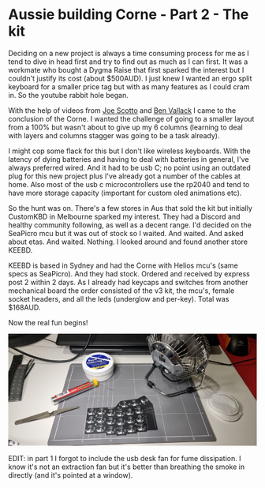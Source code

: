 # Aussie building Corne - Part 2 - The kit

Deciding on a new project is always a time consuming process for me as I tend to dive in head first and try to find out as much as I can first. It was a workmate who bought a Dygma Raise that first sparked the interest but I couldn't justify its cost (about $500AUD). I just knew I wanted an ergo split keyboard for a smaller price tag but with as many features as I could cram in. So the youtube rabbit hole began.

With the help of videos from [Joe Scotto](https://youtube.com/@joe_scotto?si=ZiEcp3nnhzfaE4-Q) and [Ben Vallack](https://youtube.com/@BenVallack?si=eHl3Z9LDvi2VY2ko) I came to the conclusion of the Corne. I wanted the challenge of going to a smaller layout from a 100% but wasn't about to give up my 6 columns (learning to deal with layers and columns stagger was going to be a task already).

I might cop some flack for this but I don't like wireless keyboards. With the latency of dying batteries and having to deal with batteries in general, I've always preferred wired. And it had to be usb C; no point using an outdated plug for this new project plus I've already got a number of the cables at home. Also most of the usb c microcontrollers use the rp2040 and tend to have more storage capacity (important for custom oled animations etc).

So the hunt was on. There's a few stores in Aus that sold the kit but initially CustomKBD in Melbourne sparked my interest. They had a Discord and healthy community following, as well as a decent range. I'd decided on the SeaPicro mcu but it was out of stock so I waited. And waited. And asked about etas. And waited. Nothing. I looked around and found another store KEEBD.

KEEBD is based in Sydney and had the Corne with Helios mcu's (same specs as SeaPicro). And they had stock. Ordered and received by express post 2 within 2 days. As I already had keycaps and switches from another mechanical board the order consisted of the v3 kit, the mcu's, female socket headers, and all the leds (underglow and per-key). Total was $168AUD.

Now the real fun begins!<br>

<img src="../images/desk.jpg">

EDIT: in part 1 I forgot to include the usb desk fan for fume dissipation. I know it's not an extraction fan but it's better than breathing the smoke in directly (and it's pointed at a window).
